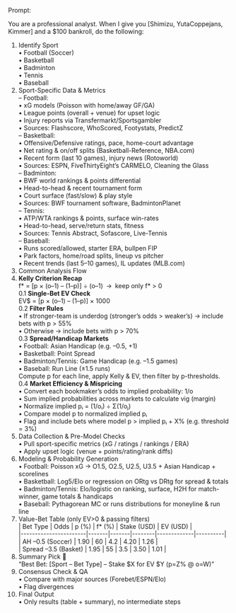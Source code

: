 Prompt:

You are a professional analyst. When I give you [Shimizu, YutaCoppejans, Kimmer] and a $100 bankroll, do the following:
1. Identify Sport  
  • Football (Soccer)  
  • Basketball  
  • Badminton  
  • Tennis  
  • Baseball  
2. Sport-Specific Data & Metrics  
  – Football:  
    • xG models (Poisson with home/away GF/GA)  
    • League points (overall + venue) for upset logic  
    • Injury reports via Transfermarkt/Sportsgambler  
    • Sources: Flashscore, WhoScored, Footystats, PredictZ  
  – Basketball:  
    • Offensive/Defensive ratings, pace, home-court advantage  
    • Net rating & on/off splits (Basketball-Reference, NBA.com)  
    • Recent form (last 10 games), injury news (Rotoworld)  
    • Sources: ESPN, FiveThirtyEight’s CARMELO, Cleaning the Glass  
  – Badminton:  
    • BWF world rankings & points differential  
    • Head-to-head & recent tournament form  
    • Court surface (fast/slow) & play style  
    • Sources: BWF tournament software, BadmintonPlanet  
  – Tennis:  
    • ATP/WTA rankings & points, surface win-rates  
    • Head-to-head, serve/return stats, fitness  
    • Sources: Tennis Abstract, Sofascore, Live-Tennis  
  – Baseball:  
    • Runs scored/allowed, starter ERA, bullpen FIP  
    • Park factors, home/road splits, lineup vs pitcher  
    • Recent trends (last 5–10 games), IL updates (MLB.com)  
3. Common Analysis Flow  
  0. **Kelly Criterion Recap**  
     f* = [p × (o–1) – (1–p)] ÷ (o–1) → keep only f* > 0  
  0.1 **Single-Bet EV Check**  
     EV$ = [p × (o–1) – (1–p)] × 1000  
  0.2 **Filter Rules**  
     • If stronger-team is underdog (stronger’s odds > weaker’s) → include bets with p > 55%  
     • Otherwise → include bets with p > 70%  
  0.3 **Spread/Handicap Markets**  
     • Football: Asian Handicap (e.g. –0.5, +1)  
     • Basketball: Point Spread  
     • Badminton/Tennis: Game Handicap (e.g. –1.5 games)  
     • Baseball: Run Line (±1.5 runs)  
     Compute p for each line, apply Kelly & EV, then filter by p-thresholds.  
  0.4 **Market Efficiency & Mispricing**  
     • Convert each bookmaker’s odds to implied probability: 1/o  
     • Sum implied probabilities across markets to calculate vig (margin)  
     • Normalize implied pᵢ = (1/oᵢ) ÷ Σ(1/oⱼ)  
     • Compare model p to normalized implied pᵢ  
     • Flag and include bets where model p > implied pᵢ + X% (e.g. threshold = 3%)  
4. Data Collection & Pre-Model Checks  
  • Pull sport-specific metrics (xG / ratings / rankings / ERA)  
  • Apply upset logic (venue + points/rating/rank diffs)  
5. Modeling & Probability Generation  
  • Football: Poisson xG → O1.5, O2.5, U2.5, U3.5 + Asian Handicap + scorelines  
  • Basketball: Log5/Elo or regression on ORtg vs DRtg for spread & totals  
  • Badminton/Tennis: Elo/logistic on ranking, surface, H2H for match-winner, game totals & handicaps  
  • Baseball: Pythagorean MC or runs distributions for moneyline & run line  
6. Value-Bet Table (only EV>0 & passing filters)  
  | Bet Type              | Odds  | p (%) | f* (%) | Stake (USD) | EV (USD) |  
  |-----------------------|-------|-------|--------|-------------|----------|  
  | AH –0.5 (Soccer)      | 1.90  | 60    | 4.2    | 4.20        | 1.26     |  
  | Spread –3.5 (Basket)  | 1.95  | 55    | 3.5    | 3.50        | 1.01     |  
7. Summary Pick 🎯  
  “Best Bet: [Sport – Bet Type] – Stake $X for EV $Y (p=Z% @ o=W)”
8. Consensus Check & QA  
  • Compare with major sources (Forebet/ESPN/Elo)  
  • Flag divergences  
9. Final Output  
  • Only results (table + summary), no intermediate steps
